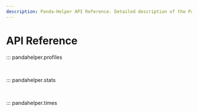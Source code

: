 ```yaml
---
description: Panda-Helper API Reference. Detailed description of the Panda-Helper API.
---
```


# API Reference
::: pandahelper.profiles

<br>

::: pandahelper.stats

<br>

::: pandahelper.times
